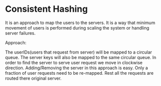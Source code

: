 # Consistent Hashing 

It is an approach to map the users to the servers.
It is a way that minimum movement of users is performed during scaling the system or handling server failures.


Approach:

The userIDs(users that request from server) will be mapped to a circular queue.
The server keys will also be mapped to the same circular queue.
In order to find the server to serve user request we move in clockwise direction.
Adding/Removing the server in this approach is easy.
Only a fraction of user requests need to be re-mapped.
Rest all the requests are routed there original server.
